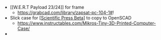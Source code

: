 - [[W.E.R.T Payload 23/24]] for frame
	- https://grabcad.com/library/zapsat-pc-104-1#!
- Slick case for [[Scientific Press Beta]] to copy to OpenSCAD
	- https://www.instructables.com/Mikros-Tiny-3D-Printed-Computer-Case/
-

[//begin]: # "Autogenerated link references for markdown compatibility"
[Scientific Press Beta]: <../pages-ls/Scientific Press Beta> "Scientific Press Beta"
[//end]: # "Autogenerated link references"